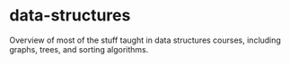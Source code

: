 # data-structures
Overview of most of the stuff taught in data structures courses, including graphs, trees, and sorting algorithms.
